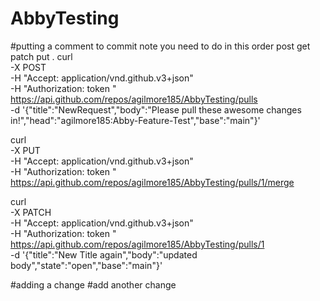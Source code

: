 # AbbyTesting
#putting a comment to commit note you need to do in this order post get patch put . 
curl \
  -X POST \
  -H "Accept: application/vnd.github.v3+json" \
  -H "Authorization: token " \
  https://api.github.com/repos/agilmore185/AbbyTesting/pulls \
  -d '{"title":"NewRequest","body":"Please pull these awesome changes in!","head":"agilmore185:Abby-Feature-Test","base":"main"}'

  curl \
  -X PUT \
  -H "Accept: application/vnd.github.v3+json" \
  -H "Authorization: token " \
  https://api.github.com/repos/agilmore185/AbbyTesting/pulls/1/merge

  curl \
  -X PATCH \
  -H "Accept: application/vnd.github.v3+json" \
  -H "Authorization: token " \
  https://api.github.com/repos/agilmore185/AbbyTesting/pulls/1 \
  -d '{"title":"New Title again","body":"updated body","state":"open","base":"main"}'

  #adding a change
  #add another change
